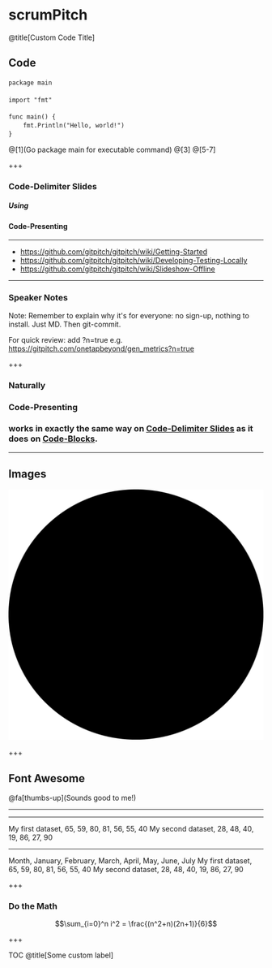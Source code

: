 # scrumPitch

@title[Custom Code Title]
## Code

```html
package main

import "fmt"

func main() {
    fmt.Println("Hello, world!")
}
```
@[1](Go package main for executable command)
@[3]
@[5-7]

+++

### Code-Delimiter Slides
##### Using
#### **Code-Presenting**

---

* https://github.com/gitpitch/gitpitch/wiki/Getting-Started
* https://github.com/gitpitch/gitpitch/wiki/Developing-Testing-Locally
* https://github.com/gitpitch/gitpitch/wiki/Slideshow-Offline

---

### Speaker Notes

Note:
Remember to explain why it's for everyone: no sign-up, nothing to install.
Just MD. Then git-commit.

For quick review: add ?n=true e.g. https://gitpitch.com/onetapbeyond/gen_metrics?n=true

+++

### Naturally
### Code-Presenting
### works in exactly the same way on [Code-Delimiter Slides](https://github.com/gitpitch/gitpitch/wiki/Code-Delimiter-Slides) as it does on [Code-Blocks](https://github.com/gitpitch/gitpitch/wiki/Code-Slides).

---

## Images

![Logo](assets/logo.png)

+++

## Font Awesome

@fa[thumbs-up](Sounds good to me!)

---

<canvas data-chart="line">
<!-- 
{
 "data": {
  "labels": ["January"," February"," March"," April"," May"," June"," July"],
  "datasets": [
   {
    "data":[65,59,80,81,56,55,40],
    "label":"My first dataset","backgroundColor":"rgba(20,220,220,.8)"
   },
   {
    "data":[28,48,40,19,86,27,90],
    "label":"My second dataset","backgroundColor":"rgba(220,120,120,.8)"
   }
  ]
 }, 
 "options": { "responsive": "true" }
}
-->
</canvas>

---

<canvas class="stretch" data-chart="bar">
My first dataset, 65, 59, 80, 81, 56, 55, 40
<!-- This is a comment that will be ignored -->
My second dataset, 28, 48, 40, 19, 86, 27, 90
<!-- 
{ 
 "data" : {
  "labels" : ["Enero", "Febrero", "Marzo", "Avril", "Mayo", "Junio", "Julio"], 
  "datasets" : [{ "borderColor": "#0f0", "borderDash": ["5","10"] }, { "borderColor": "#0ff" } ]
 }
}
-->
</canvas>

---

<canvas data-chart="radar">
Month, January, February, March, April, May, June, July
My first dataset, 65, 59, 80, 81, 56, 55, 40
My second dataset, 28, 48, 40, 19, 86, 27, 90
</canvas>

+++

### Do the Math

$$\sum_{i=0}^n i^2 = \frac{(n^2+n)(2n+1)}{6}$$

+++

TOC
@title[Some custom label]

